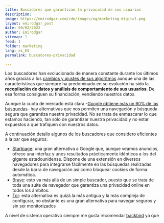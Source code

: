 ```yaml
---
title: Buscadores que garantizan la privacidad de sus usuarios
description:
image: https://emirodgar.com/cdn/images/og/marketing-digital.png
layout: emirodgar_post
date: 09/02/2022
author: Emirodgar
sitemap: 1
feed: 1
folder: marketing
lang: es_ES
permalink: buscadores-privacidad

---
```


Los buscadores han evolucionado de manera constante durante los últimos años gracias a los [cambios y ajustes de sus algoritmos](https://emirodgar.com/cambio-algoritmo-google) aunque una de las características que siempre ha predominado en su evolución ha sido la **recopilación de datos y análisis de comportamiento de sus usuarios**. De esa forma consiguen su financiación, vendiendo nuestros datos.

Aunque la cuota de mercado está clara -[Google obtiene más un 90% de las búsquedas](https://emirodgar.com/google-vs-buscadores)- hay alternativas que nos permiten una navegación y búsqueda segura que garantiza nuestra privacidad. No se trata de enmascarar lo que estamos haciendo, tan sólo de garantizar nuestra privacidad y no estar expuestos a que trafiquen con nuestros datos.

A continuación detallo algunos de los buscadores que considero eficientes a la par que seguros:

- [Startpage](https://www.startpage.com/es/): una gran alternativa a Google que, aunque veamos anuncios, ofrece una interfaz y unos resultados prácticamente idénticos a los del gigante estadounidense. Dispone de una extensión en diversos navegadores para integrarse fácilmente en las búsquedas realizadas desde la barra de navegación así como bloquear cookies de forma automática.
- [Brave](https://brave.com/es/): esto va más allá de un simple buscador, puesto que se trata de toda una suite de navegador que garantiza una privacidad online en todos los ámbitos.
- [Tor](https://www.torproject.org/download/): esta alternativa es quizá la más antigua y la más compleja de configurar, no obstante es una gran alternativa para navegar seguros y sin ser monitorizados

A nivel de sistema operativo siempre me gusta recomendar [backbird](https://emirodgar.com/controla-la-privacidad-en-windows-con-blackbird) ya que 
<!--stackedit_data:
eyJoaXN0b3J5IjpbLTc3NzYyMzAxMiwtMTYzNDcwOTUwN119
-->